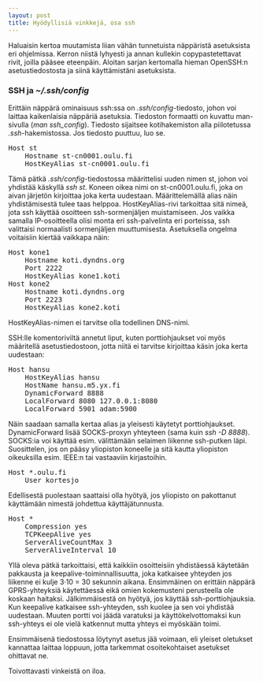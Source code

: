 ```yaml
---
layout: post
title: Hyödyllisiä vinkkejä, osa ssh
---
```


Haluaisin kertoa muutamista liian vähän tunnetuista näppäristä asetuksista eri ohjelmissa. Kerron niistä lyhyesti ja annan kullekin copypastetettavat rivit, joilla pääsee eteenpäin. Aloitan sarjan kertomalla hieman OpenSSH:n asetustiedostosta ja siinä käyttämistäni asetuksista.

### SSH ja *~/.ssh/config* ###

Erittäin näppärä ominaisuus ssh:ssa on *.ssh/config*-tiedosto, johon voi laittaa kaikenlaisia näppäriä asetuksia. Tiedoston formaatti on kuvattu man-sivulla (*man ssh_config*). Tiedosto sijaitsee kotihakemiston alla piilotetussa *.ssh*-hakemistossa. Jos tiedosto puuttuu, luo se.

<pre>
Host st
    Hostname st-cn0001.oulu.fi
    HostKeyAlias st-cn0001.oulu.fi
</pre>

Tämä pätkä *.ssh/config*-tiedostossa määrittelisi uuden nimen st, johon voi yhdistää käskyllä *ssh st*. Koneen oikea nimi on st-cn0001.oulu.fi, joka on aivan järjetön kirjoittaa joka kerta uudestaan. Määrittelemällä alias näin yhdistämisestä tulee taas helppoa. HostKeyAlias-rivi tarkoittaa sitä nimeä, jota ssh käyttää osoitteen ssh-sormenjäljen muistamiseen. Jos vaikka samalla IP-osoitteella olisi monta eri ssh-palvelinta eri porteissa, ssh valittaisi normaalisti sormenjäljen muuttumisesta. Asetuksella ongelma voitaisiin kiertää vaikkapa näin:

<pre>
Host kone1
    Hostname koti.dyndns.org
    Port 2222
    HostKeyAlias kone1.koti
Host kone2
    Hostname koti.dyndns.org
    Port 2223
    HostKeyAlias kone2.koti
</pre>

HostKeyAlias-nimen ei tarvitse olla todellinen DNS-nimi.

SSH:lle komentoriviltä annetut liput, kuten porttiohjaukset voi myös määritellä asetustiedostoon, jotta niitä ei tarvitse kirjoittaa käsin joka kerta uudestaan:

<pre>
Host hansu
    HostKeyAlias hansu
    HostName hansu.m5.yx.fi
    DynamicForward 8888
    LocalForward 8080 127.0.0.1:8080
    LocalForward 5901 adam:5900
</pre>

Näin saadaan samalla kertaa alias ja yleisesti käytetyt porttiohjaukset. DynamicForward lisää SOCKS-proxyn yhteyteen (sama kuin *ssh -D 8888*). SOCKS:ia voi käyttää esim. välittämään selaimen liikenne ssh-putken läpi. Suosittelen, jos on pääsy yliopiston koneelle ja sitä kautta yliopiston oikeuksilla esim. IEEE:n tai vastaaviin kirjastoihin.

<pre>
Host *.oulu.fi
    User kortesjo
</pre>
Edellisestä puolestaan saattaisi olla hyötyä, jos yliopisto on pakottanut käyttämään nimestä johdettua käyttäjätunnusta.

<pre>
Host *
    Compression yes
    TCPKeepAlive yes
    ServerAliveCountMax 3
    ServerAliveInterval 10
</pre>        

Yllä oleva pätkä tarkoittaisi, että kaikkiin osoitteisiin yhdistäessä käytetään pakkausta ja keepalive-toiminnallisuutta, joka katkaisee yhteyden jos liikenne ei kulje 3·10&nbsp;=&nbsp;30 sekunnin aikana. Ensimmäinen on erittäin näppärä GPRS-yhteyksiä käytettäessä eikä omien kokemusteni perusteella ole koskaan haitaksi. Jälkimmäisestä on hyötyä, jos käyttää ssh-porttiohjauksia. Kun keepalive katkaisee ssh-yhteyden, ssh kuolee ja sen voi yhdistää uudestaan. Muuten portti voi jäädä varatuksi ja käyttökelvottomaksi kun ssh-yhteys ei ole vielä katkennut mutta yhteys ei myöskään toimi. 

Ensimmäisenä tiedostossa löytynyt asetus jää voimaan, eli yleiset oletukset kannattaa laittaa loppuun, jotta tarkemmat osoitekohtaiset asetukset ohittavat ne.

Toivottavasti vinkeistä on iloa.
